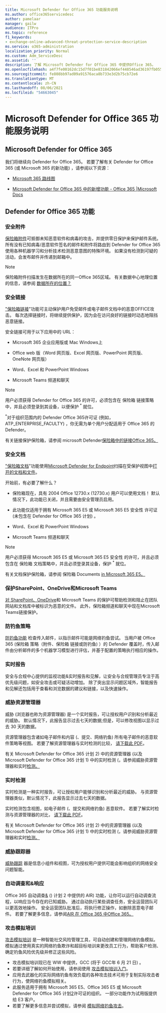 ```yaml
---
title: Microsoft Defender for Office 365 功能服务说明
ms.author: office365servicedesc
author: pamelaar
manager: gailw
audience: ITPro
ms.topic: reference
f1_keywords:
- exchange-online-advanced-threat-protection-service-description
ms.service: o365-administration
localization_priority: Normal
ms.custom: Adm_ServiceDesc
ms.assetid: ''
description: 了解 Microsoft Defender for Office 365 中提供Office 365。
ms.openlocfilehash: a4f7fe00162dc15d7f01be831842066ef448546ad36197fb0551d85dbfba73ef
ms.sourcegitcommit: fe808bb97ad09a91576aca8b733e3d2b75cb72e6
ms.translationtype: MT
ms.contentlocale: zh-CN
ms.lasthandoff: 08/06/2021
ms.locfileid: "54663045"
---
```

# <a name="microsoft-defender-for-office-365-features-service-description"></a>Microsoft Defender for Office 365 功能服务说明

## <a name="whats-new-in-microsoft-defender-for-office-365"></a>Microsoft Defender for Office 365

我们将继续向 Defender for Office 365。 若要了解有关 Defender for Office 365 (或 Microsoft 365 的新功能) ，请参阅以下资源：

- [Microsoft 365 路线图](https://www.microsoft.com/microsoft-365/roadmap)

- [Microsoft Defender for Office 365 中的新增功能 - Office 365 |Microsoft Docs](/microsoft-365/security/office-365-security/whats-new-in-defender-for-office-365)

## <a name="defender-for-office-365-capabilities"></a>Defender for Office 365 功能

### <a name="safe-attachments"></a>安全附件

[保险箱附件](/microsoft-365/security/office-365-security/atp-safe-attachments)可抵御未知恶意软件和病毒的攻击，并提供零日保护来保护邮件系统。 所有没有已知病毒/恶意软件签名的邮件和附件将路由到 Defender for Office 365 使用各种机器学习和分析技术检测恶意意图的特殊环境。 如果没有检测到可疑的活动，会发布邮件并传递到邮箱中。

> [!NOTE]
> 保险箱附件扫描发生在数据所在的同一Office 365区域。 有关数据中心地理位置的信息，请参阅 [数据所在的位置？](/microsoft-365/enterprise/o365-data-locations)

### <a name="safe-links"></a>安全链接

["保险箱链接](/microsoft-365/security/office-365-security/atp-safe-links)"功能可主动保护用户免受邮件或电子邮件文档中的恶意OFFICE攻击。 每次选择链接时，将继续提供保护，因为会在访问良好的链接时动态地阻挡恶意链接。

安全链接可用于以下应用中的 URL：

- Microsoft 365 企业应用版或 Mac Windows上

- Office web 版（Word 网页版、Excel 网页版、PowerPoint 网页版、OneNote 网页版）

- Word、Excel 和 PowerPoint Windows

- Microsoft Teams 频道和聊天

> [!NOTE]
> 用户必须获得 Defender for Office 365 的许可，必须包含在 保险箱 链接策略中，并且必须登录到其设备，以便保护 <sup>\*</sup> 就位。
>
> <sup>\*</sup>对于组织范围内的 Defender Office 365许可证 (例如，ATP_ENTERPRISE_FACULTY) ，你无需为单个用户分配适用于 Office 365 的 Defender。
>
> 有关链接保护保险箱，请参阅 microsoft Defender[保险箱中的链接Office 365。](/microsoft-365/security/office-365-security/atp-safe-links)

### <a name="safe-documents"></a>安全文档

["保险箱文档](/microsoft-365/security/office-365-security/safe-docs)"功能使用[Microsoft Defender for Endpoint](/windows/security/threat-protection/microsoft-defender-atp/microsoft-defender-advanced-threat-protection)扫描在受保护视图中[打开的文档和文件](https://support.microsoft.com/office/what-is-protected-view-d6f09ac7-e6b9-4495-8e43-2bbcdbcb6653)。

开始前，有必要了解什么？

- 保险箱现在，具有 2004 Office 12730.x (12730.x) 用户可以使用文档！ 默认情况下，此功能已关闭，并且需要由安全管理员启用。

- 此功能仅适用于拥有 Microsoft 365 E5 或 Microsoft 365 E5 安全性 许可证 (未包含在 Defender for Office 365 计划) 。

- Word、Excel 和 PowerPoint Windows

- Microsoft Teams 频道和聊天

> [!NOTE]
> 用户必须获得 Microsoft 365 E5 或 Microsoft 365 E5 安全性 的许可，并且必须包含在 保险箱 文档策略中，并且必须登录其设备，保护 <sup>\*</sup> 就位。
>
> 有关文档保护保险箱，请参阅 保险箱 Documents [in Microsoft 365 E5。](/microsoft-365/security/office-365-security/safe-docs)

### <a name="protection-for-sharepoint-onedrive-and-microsoft-teams"></a>保护SharePoint、OneDrive和Microsoft Teams

[对 SharePoint、OneDrive](/microsoft-365/security/office-365-security/atp-for-spo-odb-and-teams)和 Microsoft Teams 的保护可帮助检测和阻止在团队网站和文档库中被标识为恶意的文件。 此外，保险箱频道和聊天中现在Microsoft Teams链接保护。

### <a name="anti-phishing-policies"></a>防钓鱼策略

[防钓鱼功能](/microsoft-365/security/office-365-security/atp-anti-phishing) 检查传入邮件，以指示邮件可能是网络钓鱼尝试。 当用户被 Office 365 (保险箱 策略（附件、保险箱 链接或防钓鱼) ）的 Defender 覆盖时，传入邮件由分析邮件的多个机器学习模型进行评估，并基于配置的策略执行相应的操作。

### <a name="real-time-reports"></a>实时报告

安全与合规中心提供的监视[](https://protection.office.com)功能&实时报告和见解，让安全[](/microsoft-365/security/office-365-security/view-reports-for-atp)与合规管理员专注于高优先级问题，如安全攻击或可疑活动增加。 除了突出显示问题区域外，智能报告和见解还包括用于查看和浏览数据的建议和链接，以及快速操作。

### <a name="threat-explorer"></a>威胁资源管理器

威胁 (浏览器也称为资源管理器) 是一个实时报告，可让授权用户识别和分析最近的威胁。 默认情况下，此报告显示过去七天的数据;但是，可以修改视图以显示过去 30 天的数据。

资源管理器包含诸如电子邮件和内容 (、提交、网络钓鱼) 所有电子邮件的恶意软件策略等视图。 若要了解资源管理器与实时检测的比较， [请下载此 PDF](https://github.com/MicrosoftDocs/microsoft-365-docs/raw/public/microsoft-365/downloads/office-365-atp-plan-comparison-march-2020.pdf)。

有关 Microsoft Defender for Office 365 计划 2) 中的资源管理器 (以及 Microsoft Defender for Office 365 计划 1) 中的实时检测 (，请参阅威胁资源管理器和实时[检测。](/microsoft-365/security/office-365-security/threat-explorer)

### <a name="real-time-detections"></a>实时检测

实时检测是一种实时报告，可让授权用户能够识别和分析最近的威胁。 与资源管理器类似，默认情况下，此报告显示过去七天的数据。

实时检测包含视图，如电子邮件 (、提交和网络钓鱼) 恶意软件。 若要了解实时检测与资源管理器的对比， [请下载此 PDF](https://github.com/MicrosoftDocs/microsoft-365-docs/raw/public/microsoft-365/downloads/office-365-atp-plan-comparison-march-2020.pdf)。

有关 Microsoft Defender for Office 365 计划 2) 中的资源管理器 (以及 Microsoft Defender for Office 365 计划 1) 中的实时检测 (，请参阅威胁资源管理器和实时[检测。](/microsoft-365/security/office-365-security/threat-explorer)

### <a name="threat-trackers"></a>威胁跟踪器

[威胁跟踪](/microsoft-365/security/office-365-security/threat-trackers) 器是信息小组件和视图，可为授权用户提供可能会影响组织的网络安全问题智能。

### <a name="automated-investigation--response"></a>自动调查和&响应

Office 365 自动调查[&](/microsoft-365/security/office-365-security/office-365-air) () 计划 2 中提供的 AIR) 功能，让你可以运行自动调查流程，以响应当今存在的已知威胁。 通过自动执行某些调查任务，安全运营团队可以更高效地操作。 安全运营团队批准后，将执行修正操作，如删除恶意电子邮件。 若要了解更多信息，请参阅[AIR 在 Office 365 中Office 365。](/microsoft-365/security/office-365-security/automated-investigation-response-office)

### <a name="attack-simulation-training"></a>攻击模拟培训

[攻击模拟培训](/microsoft-365/security/office-365-security/attack-simulation-training-get-started) 是一种智能社交风险管理工具，可自动创建和管理网络钓鱼模拟。 模拟通过使用真实的网络钓鱼欺诈和超目标培训来更改员工行为，帮助客户检测、确定钓鱼风险优先级并修正这些风险。

- 攻击模拟培训现已在 WW 中提供，GCC (将于 GCC年 6 月 21 日) 。
- 若要详细了解如何开始使用，请参阅使用 [攻击模拟培训入门](/microsoft-365/security/office-365-security/attack-simulation-training-get-started)。
- 应用去武器化的实际网络钓鱼有效负载的各种攻击技术可用于复制实际攻击者行为，使网络钓鱼模拟相关。
- 此服务适用于拥有 Microsoft 365 E5、Office 365 E5 或 Microsoft Defender for Office 365 计划[2](/microsoft-365/security/office-365-security/defender-for-office-365#microsoft-defender-for-office-365-plan-1-and-plan-2)许可证的组织。 一部分功能作为试用版提供给 E3 客户。
- 若要了解更多信息并尝试模拟，请参阅 [模拟网络钓鱼攻击](/microsoft-365/security/office-365-security/attack-simulation-training)。
